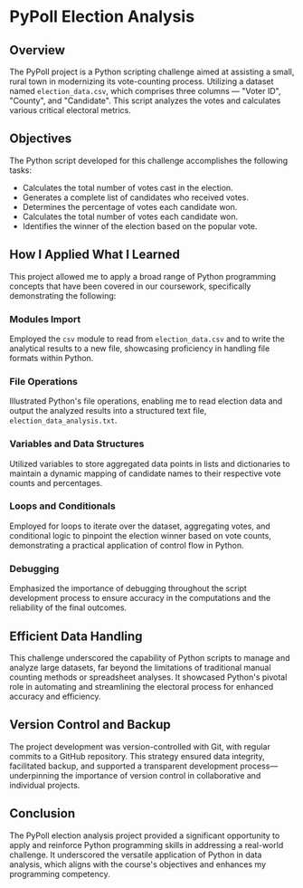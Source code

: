 # PyPoll Election Analysis

## Overview
The PyPoll project is a Python scripting challenge aimed at assisting a small, rural town in modernizing its vote-counting process. Utilizing a dataset named `election_data.csv`, which comprises three columns — "Voter ID", "County", and "Candidate". This script analyzes the votes and calculates various critical electoral metrics.

## Objectives
The Python script developed for this challenge accomplishes the following tasks:
- Calculates the total number of votes cast in the election.
- Generates a complete list of candidates who received votes.
- Determines the percentage of votes each candidate won.
- Calculates the total number of votes each candidate won.
- Identifies the winner of the election based on the popular vote.

## How I Applied What I Learned
This project allowed me to apply a broad range of Python programming concepts that have been covered in our coursework, specifically demonstrating the following:

### Modules Import
Employed the `csv` module to read from `election_data.csv` and to write the analytical results to a new file, showcasing proficiency in handling file formats within Python.

### File Operations
Illustrated Python's file operations, enabling me to read election data and output the analyzed results into a structured text file, `election_data_analysis.txt`.

### Variables and Data Structures
Utilized variables to store aggregated data points in lists and dictionaries to maintain a dynamic mapping of candidate names to their respective vote counts and percentages.

### Loops and Conditionals
Employed for loops to iterate over the dataset, aggregating votes, and conditional logic to pinpoint the election winner based on vote counts, demonstrating a practical application of control flow in Python.

### Debugging
Emphasized the importance of debugging throughout the script development process to ensure accuracy in the computations and the reliability of the final outcomes.

## Efficient Data Handling
This challenge underscored the capability of Python scripts to manage and analyze large datasets, far beyond the limitations of traditional manual counting methods or spreadsheet analyses. It showcased Python's pivotal role in automating and streamlining the electoral process for enhanced accuracy and efficiency.

## Version Control and Backup
The project development was version-controlled with Git, with regular commits to a GitHub repository. This strategy ensured data integrity, facilitated backup, and supported a transparent development process—underpinning the importance of version control in collaborative and individual projects.

## Conclusion
The PyPoll election analysis project provided a significant opportunity to apply and reinforce Python programming skills in addressing a real-world challenge. It underscored the versatile application of Python in data analysis, which aligns with the course's objectives and enhances my programming competency.